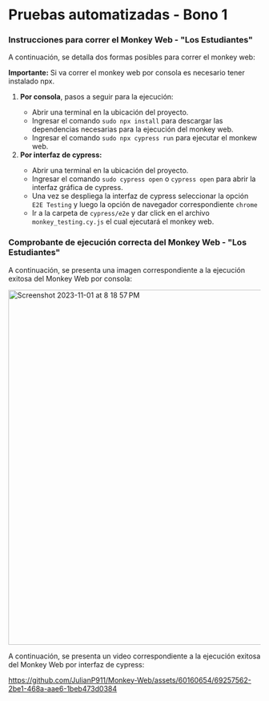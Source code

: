 # Pruebas automatizadas - Bono 1

### Instrucciones para correr el Monkey Web - "Los Estudiantes"

A continuación, se detalla dos formas posibles para correr el monkey web:

<strong>Importante:</strong> Si va correr el monkey web por consola es necesario tener instalado npx.

<ol>
  <li><strong>Por consola</strong>, pasos a seguir para la ejecución:</li>
  <ul>
    <li>Abrir una terminal en la ubicación del proyecto.</li>
    <li>Ingresar el comando <code>sudo npx install</code> para descargar las dependencias necesarias para la ejecución del monkey web.</li>
    <li>Ingresar el comando <code>sudo npx cypress run</code> para ejecutar el monkew web.</li>
  </ul>
  <li><strong>Por interfaz de cypress:</strong></li>
  <ul>
    <li>Abrir una terminal en la ubicación del proyecto.</li>
    <li>Ingresar el comando <code>sudo cypress open</code> o <code>cypress open</code> para abrir la interfaz gráfica de cypress.</li>
    <li>Una vez se despliega la interfaz de cypress seleccionar la opción <code>E2E Testing</code> y luego la opción de navegador correspondiente <code>chrome</code></li>
    <li>Ir a la carpeta de <code>cypress/e2e</code> y dar click en el archivo <code>monkey_testing.cy.js</code> el cual ejecutará el monkey web.</li>
  </ul>
</ol>

### Comprobante de ejecución correcta del Monkey Web - "Los Estudiantes"

A continuación, se presenta una imagen correspondiente a la ejecución exitosa del Monkey Web por consola: 

<img width="708" alt="Screenshot 2023-11-01 at 8 18 57 PM" src="https://github.com/JulianP911/Monkey-Web/assets/60160654/0087ccaa-60f8-4a70-89ee-661306d89187">

A continuación, se presenta un video correspondiente a la ejecución exitosa del Monkey Web por interfaz de cypress: 

https://github.com/JulianP911/Monkey-Web/assets/60160654/69257562-2be1-468a-aae6-1beb473d0384
